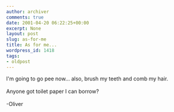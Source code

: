 ```yaml
---
author: archiver
comments: true
date: 2001-04-20 06:22:25+00:00
excerpt: None
layout: post
slug: as-for-me
title: As for me...
wordpress_id: 1418
tags:
- oldpost
---
```


I'm going to go pee now... also, brush my teeth and comb my hair.<br /><br />Anyone got toilet paper I can borrow?<br /><br />-Oliver